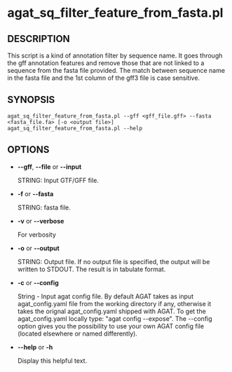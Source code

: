 # agat_sq_filter_feature_from_fasta.pl

## DESCRIPTION

This script is a kind of annotation filter by sequence name.
It goes through the gff annotation features and remove those that are not linked to a sequence from the fasta file provided.
The match between sequence name in the fasta file and the 1st column of the gff3 file is case sensitive.

## SYNOPSIS

```
agat_sq_filter_feature_from_fasta.pl --gff <gff_file.gff> --fasta <fasta_file.fa> [-o <output file>]
agat_sq_filter_feature_from_fasta.pl --help
```

## OPTIONS

- **--gff**, **--file** or **--input**

    STRING: Input GTF/GFF file.

- **-f** or **--fasta**

    STRING: fasta file.

- **-v** or **--verbose**

    For verbosity

- **-o** or **--output**

    STRING: Output file.  If no output file is specified, the output will be written to STDOUT. The result is in tabulate format.

- **-c** or **--config**

    String - Input agat config file. By default AGAT takes as input agat_config.yaml file from the working directory if any,
    otherwise it takes the orignal agat_config.yaml shipped with AGAT. To get the agat_config.yaml locally type: "agat config --expose".
    The --config option gives you the possibility to use your own AGAT config file (located elsewhere or named differently).

- **--help** or **-h**

    Display this helpful text.
